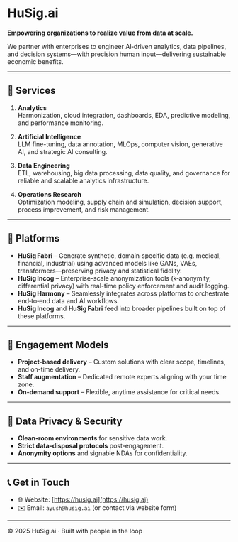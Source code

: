 # HuSig.ai

**Empowering organizations to realize value from data at scale.**

We partner with enterprises to engineer AI‑driven analytics, data pipelines, and decision systems—with precision human input—delivering sustainable economic benefits.

---

## 🧩 Services

1. **Analytics**  
   Harmonization, cloud integration, dashboards, EDA, predictive modeling, and performance monitoring.

2. **Artificial Intelligence**  
   LLM fine-tuning, data annotation, MLOps, computer vision, generative AI, and strategic AI consulting.

3. **Data Engineering**  
   ETL, warehousing, big data processing, data quality, and governance for reliable and scalable analytics infrastructure.

4. **Operations Research**  
   Optimization modeling, supply chain and simulation, decision support, process improvement, and risk management.

---

## 🚀 Platforms

- **HuSig Fabri** – Generate synthetic, domain‑specific data (e.g. medical, financial, industrial) using advanced models like GANs, VAEs, transformers—preserving privacy and statistical fidelity.
- **HuSig Incog** – Enterprise-scale anonymization tools (k‑anonymity, differential privacy) with real-time policy enforcement and audit logging.
- **HuSig Harmony** – Seamlessly integrates across platforms to orchestrate end‑to‑end data and AI workflows.
- **HuSig Incog** and **HuSig Fabri** feed into broader pipelines built on top of these platforms.

---


## 👥 Engagement Models

- **Project-based delivery** – Custom solutions with clear scope, timelines, and on-time delivery.
- **Staff augmentation** – Dedicated remote experts aligning with your time zone.
- **On‑demand support** – Flexible, anytime assistance for critical needs.

---

## 🔐 Data Privacy & Security

- **Clean‑room environments** for sensitive data work.
- **Strict data-disposal protocols** post-engagement.
- **Anonymity options** and signable NDAs for confidentiality.

---

## 📞 Get in Touch

- 🌐 Website: [https://husig.ai](https://husig.ai)  
- ✉️ Email: `ayush@husig.ai` (or contact via website form)

---

© 2025 HuSig.ai · Built with people in the loop
